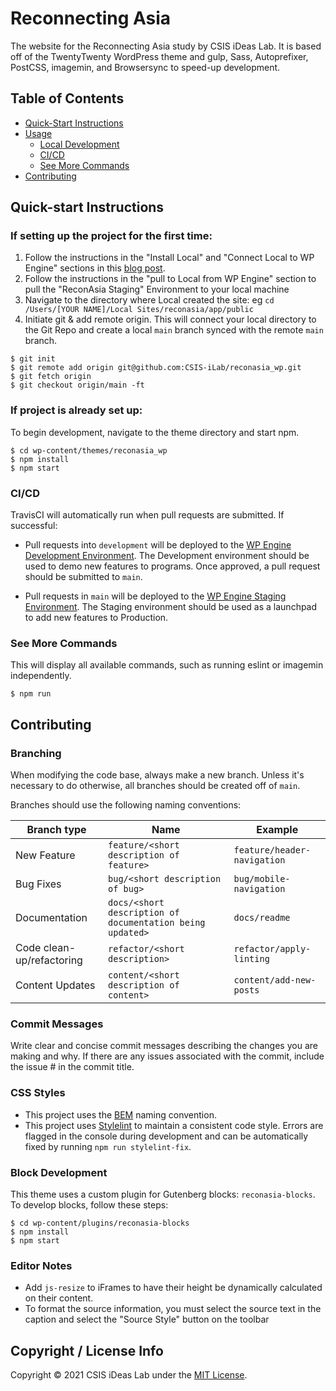 # Reconnecting Asia

The website for the Reconnecting Asia study by CSIS iDeas Lab. It is based off of the TwentyTwenty WordPress theme and gulp, Sass, Autoprefixer, PostCSS, imagemin, and Browsersync to speed-up development.

## Table of Contents

- [Quick-Start Instructions](#quick-start-instructions)
- [Usage](#usage)
  - [Local Development](#local-development)
  - [CI/CD](#build-for-production)
  - [See More Commands](#see-more-commands)
- [Contributing](#contributing)

## Quick-start Instructions

### If setting up the project for the first time:

1. Follow the instructions in the "Install Local" and "Connect Local to WP Engine" sections in this [blog post](https://wpengine.com/support/local/).
2. Follow the instructions in the "pull to Local from WP Engine" section to pull the "ReconAsia Staging" Environment to your local machine
3. Navigate to the directory where Local created the site: eg `cd /Users/[YOUR NAME]/Local Sites/reconasia/app/public`
4. Initiate git & add remote origin. This will connect your local directory to the Git Repo and create a local `main` branch synced with the remote `main` branch.

```shell
$ git init
$ git remote add origin git@github.com:CSIS-iLab/reconasia_wp.git
$ git fetch origin
$ git checkout origin/main -ft
```

### If project is already set up:

To begin development, navigate to the theme directory and start npm.

```shell
$ cd wp-content/themes/reconasia_wp
$ npm install
$ npm start
```

### CI/CD

TravisCI will automatically run when pull requests are submitted. If successful:

- Pull requests into `development` will be deployed to the [WP Engine Development Environment](https://reconasiadev.wpengine.com/). The Development environment should be used to demo new features to programs. Once approved, a pull request should be submitted to `main`.

- Pull requests in `main` will be deployed to the [WP Engine Staging Environment](http://reconasiastaging.wpengine.com/). The Staging environment should be used as a launchpad to add new features to Production.

### See More Commands

This will display all available commands, such as running eslint or imagemin independently.

```shell
$ npm run
```

## Contributing

### Branching

When modifying the code base, always make a new branch. Unless it's necessary to do otherwise, all branches should be created off of `main`.

Branches should use the following naming conventions:

| Branch type               | Name                                                      | Example                     |
| ------------------------- | --------------------------------------------------------- | --------------------------- |
| New Feature               | `feature/<short description of feature>`                  | `feature/header-navigation` |
| Bug Fixes                 | `bug/<short description of bug>`                          | `bug/mobile-navigation`     |
| Documentation             | `docs/<short description of documentation being updated>` | `docs/readme`               |
| Code clean-up/refactoring | `refactor/<short description>`                            | `refactor/apply-linting`    |
| Content Updates           | `content/<short description of content>`                  | `content/add-new-posts`     |

### Commit Messages

Write clear and concise commit messages describing the changes you are making and why. If there are any issues associated with the commit, include the issue # in the commit title.

### CSS Styles

- This project uses the [BEM](http://getbem.com/introduction/) naming convention.
- This project uses [Stylelint](https://stylelint.io) to maintain a consistent code style. Errors are flagged in the console during development and can be automatically fixed by running `npm run stylelint-fix`.

### Block Development

This theme uses a custom plugin for Gutenberg blocks: `reconasia-blocks`. To develop blocks, follow these steps:

```shell
$ cd wp-content/plugins/reconasia-blocks
$ npm install
$ npm start
```

### Editor Notes

- Add `js-resize` to iFrames to have their height be dynamically calculated on their content.
- To format the source information, you must select the source text in the caption and select the "Source Style" button on the toolbar

## Copyright / License Info

Copyright © 2021 CSIS iDeas Lab under the [MIT License](https://github.com/CSIS-iLab/reconasia_wp/blob/main/LICENSE).
